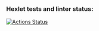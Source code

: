 ### Hexlet tests and linter status:
[![Actions Status](https://github.com/Glam52/python-project-52/actions/workflows/hexlet-check.yml/badge.svg)](https://github.com/Glam52/python-project-52/actions)